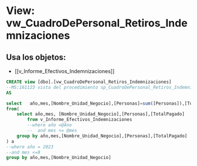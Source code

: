 # View: vw_CuadroDePersonal_Retiros_Indemnizaciones

## Usa los objetos:
- [[v_Informe_Efectivos_Indemnizaciones]]

```sql
CREATE view [dbo].[vw_CuadroDePersonal_Retiros_Indemnizaciones] 
--MS:161123 vista del procedimiento sp_CuadroDePersonal_Retiros_Indemnizaciones para poder filtrar la informacion
AS

select 	 año,mes,[Nombre_Unidad_Negocio],[Personas]=sum([Personas]),[TotalPagado]=sum([TotalPagado])
from(
	select año,mes, [Nombre_Unidad_Negocio],[Personas],[TotalPagado]
		from v_Informe_Efectivos_Indemnizaciones
		--where año =@Ano
		--  and mes <= @mes
	group by año,mes,[Nombre_Unidad_Negocio],[Personas],[TotalPagado]
) a 
--where año = 2023
--and mes <=9
group by año,mes,[Nombre_Unidad_Negocio]


```
